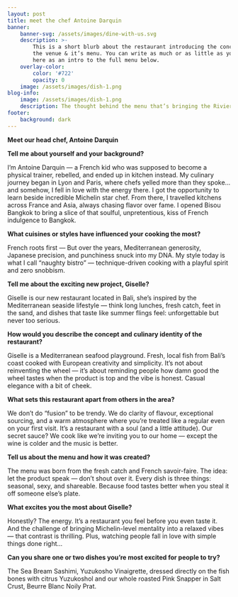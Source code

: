 ```yaml
---
layout: post
title: meet the chef Antoine Darquin
banner:
    banner-svg: /assets/images/dine-with-us.svg
    description: >-
        This is a short blurb about the restaurant introducing the concept of
        the venue & it’s menu. You can write as much or as little as you like
        here as an intro to the full menu below.
    overlay-color:
        color: '#722'
        opacity: 0
    image: /assets/images/dish-1.png
blog-info:
    image: /assets/images/dish-1.png
    description: The thought behind the menu that’s bringing the Riviera to Bali.
footer:
    background: dark
---
```

**Meet our head chef, Antoine Darquin**

**Tell me about yourself and your background?**

I’m Antoine Darquin — a French kid who was supposed to become a physical trainer, rebelled, and ended up in kitchen instead. My culinary journey began in Lyon and Paris, where chefs yelled more than they spoke… and somehow, I fell in love with the energy there. I got the opportunity to learn beside incredible Michelin star chef. From there, I travelled kitchens across France and Asia, always chasing flavor over fame. I opened Bisou Bangkok to bring a slice of that soulful, unpretentious, kiss of French indulgence to Bangkok.

**What cuisines or styles have influenced your cooking the most?**

French roots first — But over the years, Mediterranean generosity, Japanese precision, and punchiness snuck into my DNA. My style today is what I call “naughty bistro” — technique-driven cooking with a playful spirit and zero snobbism.

**Tell me about the exciting new project, Giselle?**

Giselle is our new restaurant located in Bali, she’s inspired by the Mediterranean seaside lifestyle — think long lunches, fresh catch, feet in the sand, and dishes that taste like summer flings feel: unforgettable but never too serious.

**How would you describe the concept and culinary identity of the restaurant?**

Giselle is a Mediterranean seafood playground. Fresh, local fish from Bali’s coast cooked with European creativity and simplicity. It’s not about reinventing the wheel — it’s about reminding people how damn good the wheel tastes when the product is top and the vibe is honest. Casual elegance with a bit of cheek.

**What sets this restaurant apart from others in the area?**

We don’t do “fusion” to be trendy. We do clarity of flavour, exceptional sourcing, and a warm atmosphere where you’re treated like a regular even on your first visit. It’s a restaurant with a soul (and a little attitude). Our secret sauce? We cook like we’re inviting you to our home — except the wine is colder and the music is better.

**Tell us about the menu and how it was created?**

The menu was born from the fresh catch and French savoir-faire. The idea: let the product speak — don’t shout over it. Every dish is three things: seasonal, sexy, and shareable. Because food tastes better when you steal it off someone else’s plate.

**What excites you the most about Giselle?**

Honestly? The energy. It’s a restaurant you feel before you even taste it. And the challenge of bringing Michelin-level mentality into a relaxed vibes — that contrast is thrilling. Plus, watching people fall in love with simple things done right…

**Can you share one or two dishes you’re most excited for people to try?**

The Sea Bream Sashimi, Yuzukosho Vinaigrette, dressed directly on the fish bones with citrus Yuzukoshol and our whole roasted Pink Snapper in Salt Crust, Beurre Blanc Noily Prat.
